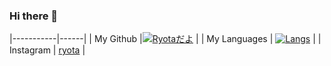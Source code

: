 ### Hi there 👋

|-----------|------|
| My Github |[![Ryotaだよ](https://github-readme-stats.vercel.app/api?username=RyotaOku&theme=apprentice&show_icons=true)](https://github.com/RyotaOku/github-readme-stats) |
| My Languages | [![Langs](https://github-readme-stats.vercel.app/api/top-langs/?username=RyotaOku&theme=apprentice&show_icons=true&layout=compact)](https://github.com/RyotaOku/github-readme-stats) |
| Instagram | [ryota](https://www.instagram.com/ryota11_07/) |

